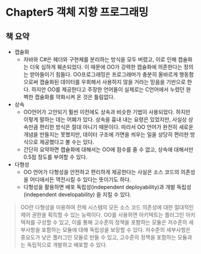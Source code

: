 # Chapter5 객체 지향 프로그래밍

## 책 요약
- 캡슐화
    - 자바와 C#은 헤더와 구현체를 분리하는 방식을 모두 버렸고, 이로 인해 캡슐화는 더욱 심하게 훼손되었다. 이 때문에 OO가 강력한 캡슐화에 의존한다는 정의는 받아들이기 힘들다. OO프로그래밍은 프로그래머가 충분히 올바르게 행동함으로써 캡슐화된 데이터를 우회해서 사용하지 않을 거라는 믿음을 기반으로 한다. 하지만 OO를 제공한다고 주장한 언어들이 실제로는 C언어에서 누렸던 완벽한 캡슐화를 약화시켜 온 것은 틀림없다.
- 상속
    - OO언어가 고안되기 훨씬 이전에도 상속과 비슷한 기법이 사용되었다. 하지만 이렇게 말하는 데는 어폐가 있다. 상속을 흉내 내는 요령은 있었지만, 사실상 상속만큼 편리한 방식은 절대 아니기 때문이다. 따라서 OO 언어가 완전히 새로운 개념을 만들지는 못했지만, 데이터 구조에 가면을 씌우는 일을 상당히 편리한 방식으로 제공했다고 볼 수는 있다.
    - 간단히 요약하면 캡슐화에 대해서는 OO에 점수를 줄 수 없고, 상속에 대해서만 0.5점 정도를 부여할 수 있다.
- 다형성
    - OO 언어가 다형성을 안전하고 편리하게 제공한다는 사실은 소스 코드의 의존성을 어디에서든 역전시킬 수 있다는 뜻이기도 하다.
    - 다형성을 활용하면 배포 독립성(independent deployability)과 개발 독립성(independent developability) 을 지킬 수 있다.

> OO란 다형성을 이용하여 전체 시스템의 모든 소스 코드 의존성에 대한 절대적인 제어 권한을 획득할 수 있는 능력이다.
OO를 사용하면 아키텍트는 플러그인 아키텍처를 구성할 수 있고, 이를 통해 고수준의 정책을 포함하는 모듈은 저수준의 세부사항을 포함하는 모듈에 대해 독립성을 보장할 수 있다. 저수준의 세부사항은 중요도가 낮은 플러그인 모듈로 만들 수 있고, 고수준의 정책을 포함하는 모듈과는 독립적으로 개발하고 배포할 수 있다.
